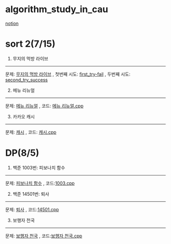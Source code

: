 # algorithm_study_in_cau

[notion](https://www.notion.so/Clug-51a058b7933540b197e13ff5c2e6315d)

sort 2(7/15)
============
1. 무지의 먹방 라이브
-------------------
문제: [무지의 먹방 라이브](https://school.programmers.co.kr/learn/courses/30/lessons/42891)
, 첫번째 시도: [first_try-fail](https://github.com/youngduck98/algorithm_study_in_cau/blob/6fc6286b1bce9468d22922a63cb15f2c067de170/%EB%AC%B4%EC%A7%80%EC%9D%98%20%EB%A8%B9%EB%B0%A9%20%EB%9D%BC%EC%9D%B4%EB%B8%8C1.cpp)
, 두번째 시도: [second_try_success](https://github.com/youngduck98/algorithm_study_in_cau/blob/6fc6286b1bce9468d22922a63cb15f2c067de170/%EB%AC%B4%EC%A7%80%EC%9D%98%20%EB%A8%B9%EB%B0%A9%20%EB%9D%BC%EC%9D%B4%EB%B8%8C2.cpp)

2. 메뉴 리뉴얼
---------------
문제: [메뉴 리뉴얼](https://school.programmers.co.kr/learn/courses/30/lessons/72411)
, 코드: [메뉴 리뉴얼.cpp](https://github.com/youngduck98/algorithm_study_in_cau/blob/6fc6286b1bce9468d22922a63cb15f2c067de170/%EC%B9%B4%EC%B9%B4%EC%98%A4%20%EB%A9%94%EB%89%B4%20%EB%A6%AC%EB%89%B4%EC%96%BC.cpp)

3. 카카오 캐시
--------------
문제: [캐시](https://school.programmers.co.kr/learn/courses/30/lessons/17680)
, 코드: [캐시.cpp](https://github.com/youngduck98/algorithm_study_in_cau/blob/6fc6286b1bce9468d22922a63cb15f2c067de170/%EC%B9%B4%EC%B9%B4%EC%98%A4%20%EC%BA%90%EC%8B%9C(%EA%B5%AC%ED%98%84).cpp)


DP(8/5)
=======
1. 백준 1003번: 피보나치 함수
------------------------------
문제: [피보나치 함수](https://www.acmicpc.net/problem/1003)
, 코드:[1003.cpp](https://github.com/youngduck98/algorithm_study_in_cau/blob/3afcccf59b370eba67cf992c13a1a7a5945b0969/%EB%B0%B1%EC%A4%801003.cpp)

2. 백준 14501번: 퇴사
--------------------------
문제: [퇴사](https://www.acmicpc.net/problem/14501)
, 코드:[14501.cpp](https://github.com/youngduck98/algorithm_study_in_cau/blob/3afcccf59b370eba67cf992c13a1a7a5945b0969/%EB%B0%B1%EC%A4%8014501.cpp)

3. 보행자 천국
--------------------------
문제: [보행자 천국](https://school.programmers.co.kr/learn/courses/30/lessons/1832)
, 코드:[보행자 천국.cpp](https://github.com/youngduck98/algorithm_study_in_cau/blob/3afcccf59b370eba67cf992c13a1a7a5945b0969/%EB%B3%B4%ED%96%89%EC%9E%90%EC%B2%9C%EA%B5%AD.cpp)
